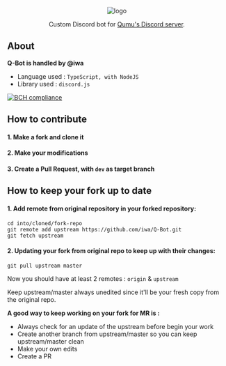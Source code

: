<div align="center">
<p align="center">
    <img src="https://storage.googleapis.com/iwa-bucket/img/q-bot_logo.png" alt="logo"/>

  <p align="center">
    Custom Discord bot for <a href="https://discord.gg/BU6cPff">Qumu's Discord server</a>.
  </p>
</p>
</div>

## About

**Q-Bot is handled by @iwa**

- Language used : `TypeScript, with NodeJS`
- Library used : `discord.js`

[![BCH compliance](https://bettercodehub.com/edge/badge/iwa/Q-Bot?branch=master)](https://bettercodehub.com/)

## How to contribute

#### 1. Make a fork and clone it
#### 2. Make your modifications
#### 3. Create a Pull Request, with `dev` as target branch

## How to keep your fork up to date

#### 1. Add remote from original repository in your forked repository:

    cd into/cloned/fork-repo
    git remote add upstream https://github.com/iwa/Q-Bot.git
    git fetch upstream

#### 2. Updating your fork from original repo to keep up with their changes:

    git pull upstream master

Now you should have at least 2 remotes : `origin` & `upstream`

Keep upstream/master always unedited since it'll be your fresh copy from the original repo.

**A good way to keep working on your fork for MR is :**

- Always check for an update of the upstream before begin your work
- Create another branch from upstream/master so you can keep upstream/master clean
- Make your own edits
- Create a PR
